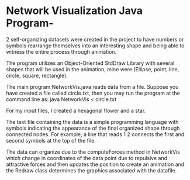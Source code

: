 # Network Visualization Java Program-

2 self-organizing datasets were created in the project to have numbers or symbols rearrange themselves into an interesting shape and being able to witness the entire process through animation.
 
The program utilizes an Object-Oriented StdDraw Library with several shapes that will be used in the animation, mine were (Ellipse, point, line, circle, square, rectangle).
  
The main program NetworkVis.java reads data from a file. Suppose you have created a file called circle.txt, then you may run the program at the command line as: java NetworkVis < circle.txt

For my input files, I created a hexagonal flower and a star. 
 
The text file containing the data is a simple programming language with symbols indicating the appearance of the final organized shape through connected nodes. For example, a line that reads 1 2 connects the first and second symbols at the top of the file.
 
The data can organize due to the computeForces method in NetworkVis which change in coordinates of the data point due to repulsive and attractive forces and then updates the position to create an animation and the Redraw class determines the graphics associated with the datafile.
 

